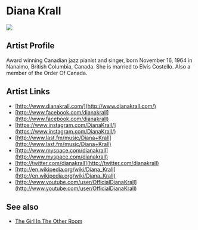 # Diana Krall

![](../../asssets/artists/Diana_Krall.png)

## Artist Profile

Award winning Canadian jazz pianist and singer, born November 16, 1964 in Nanaimo, British Columbia, Canada. She is married to Elvis Costello. Also a member of the Order Of Canada.

## Artist Links

- [http://www.dianakrall.com/](http://www.dianakrall.com/)
- [http://www.facebook.com/dianakrall](http://www.facebook.com/dianakrall)
- [https://www.instagram.com/DianaKrall/](https://www.instagram.com/DianaKrall/)
- [http://www.last.fm/music/Diana+Krall](http://www.last.fm/music/Diana+Krall)
- [http://www.myspace.com/dianakrall](http://www.myspace.com/dianakrall)
- [http://twitter.com/dianakrall](http://twitter.com/dianakrall)
- [http://en.wikipedia.org/wiki/Diana_Krall](http://en.wikipedia.org/wiki/Diana_Krall)
- [http://www.youtube.com/user/OfficialDianaKrall](http://www.youtube.com/user/OfficialDianaKrall)


## See also

- [The Girl In The Other Room](Diana_Krall-The_Girl_In_The_Other_Room.md)
